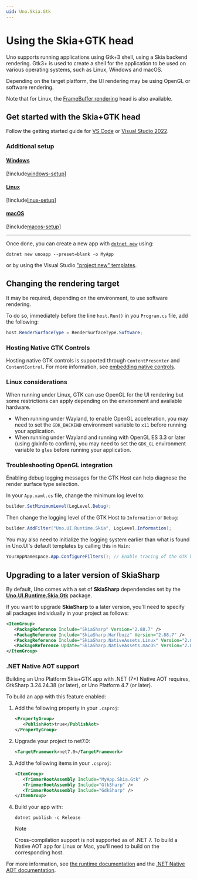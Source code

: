 ```yaml
---
uid: Uno.Skia.Gtk
---
```


# Using the Skia+GTK head

Uno supports running applications using Gtk+3 shell, using a Skia backend rendering. Gtk3+ is used to create a shell for the application to be used on various operating systems, such as Linux, Windows and macOS.

Depending on the target platform, the UI rendering may be using OpenGL or software rendering.

Note that for Linux, the [FrameBuffer rendering](using-linux-framebuffer.md) head is also available.

## Get started with the Skia+GTK head

Follow the getting started guide for [VS Code](xref:Uno.GetStarted.vscode) or [Visual Studio 2022](xref:Uno.GetStarted.vs2022).

### Additional setup

#### [**Windows**](#tab/windows)

[!include[windows-setup](../includes/additional-windows-setup-inline.md)]

#### [**Linux**](#tab/linux)

[!include[linux-setup](../includes/additional-linux-setup-inline.md)]

#### [**macOS**](#tab/macos)

[!include[macos-setup](../includes/additional-macos-setup-inline.md)]

***

Once done, you can create a new app with [`dotnet new`](xref:Uno.GetStarted.dotnet-new) using:

```dotnetcli
dotnet new unoapp --preset=blank -o MyApp
```

or by using the Visual Studio ["project new" templates](xref:Uno.GetStarted.vs2022).

## Changing the rendering target

It may be required, depending on the environment, to use software rendering.

To do so, immediately before the line `host.Run()` in you `Program.cs` file, add the following:

```csharp
host.RenderSurfaceType = RenderSurfaceType.Software;
```

### Hosting Native GTK Controls

Hosting native GTK controls is supported through `ContentPresenter` and `ContentControl`. For more information, see [embedding native controls](xref:Uno.Skia.Embedding.Native).

### Linux considerations

When running under Linux, GTK can use OpenGL for the UI rendering but some restrictions can apply depending on the environment and available hardware.

- When running under Wayland, to enable OpenGL acceleration, you may need to set the `GDK_BACKEND` environment variable to `x11` before running your application.
- When running under Wayland and running with OpenGL ES 3.3 or later (using glxinfo to confirm), you may need to set the `GDK_GL` environment variable to `gles` before running your application.

### Troubleshooting OpenGL integration

Enabling debug logging messages for the GTK Host can help diagnose the render surface type selection.

In your `App.xaml.cs` file, change the minimum log level to:

```csharp
builder.SetMinimumLevel(LogLevel.Debug);
```

Then change the logging level of the GTK Host to `Information` or `Debug`:

```csharp
builder.AddFilter("Uno.UI.Runtime.Skia", LogLevel.Information);
```

You may also need to initialize the logging system earlier than what is found in Uno.UI's default templates by calling this in `Main`:

```csharp
YourAppNamespace.App.ConfigureFilters(); // Enable tracing of the GTK host
```

## Upgrading to a later version of SkiaSharp

By default, Uno comes with a set of **SkiaSharp** dependencies set by the **[Uno.UI.Runtime.Skia.Gtk](https://nuget.info/packages/Uno.UI.Runtime.Skia.Gtk)** package.

If you want to upgrade **SkiaSharp** to a later version, you'll need to specify all packages individually in your project as follows:

```xml
<ItemGroup>
   <PackagReference Include="SkiaSharp" Version="2.88.7" />
   <PackagReference Include="SkiaSharp.Harfbuzz" Version="2.88.7" />
   <PackagReference Include="SkiaSharp.NativeAssets.Linux" Version="2.88.7" />
   <PackageReference Update="SkiaSharp.NativeAssets.macOS" Version="2.88.7" />
</ItemGroup>
```

### .NET Native AOT support

Building an Uno Platform Skia+GTK app with .NET (7+) Native AOT requires, GtkSharp 3.24.24.38 (or later), or Uno Platform 4.7 (or later).

To build an app with this feature enabled:

1. Add the following property in your `.csproj`:

   ```xml
   <PropertyGroup>
      <PublishAot>true</PublishAot>
   </PropertyGroup>
   ```

1. Upgrade your project to net7.0:

   ```xml
   <TargetFramework>net7.0</TargetFramework>
   ```

1. Add the following items in your `.csproj`:

   ```xml
   <ItemGroup>
      <TrimmerRootAssembly Include="MyApp.Skia.Gtk" />
      <TrimmerRootAssembly Include="GtkSharp" />
      <TrimmerRootAssembly Include="GdkSharp" />
   </ItemGroup>
   ```

1. Build your app with:

   ```dotnetcli
   dotnet publish -c Release
   ```

   > [!NOTE]
   > Cross-compilation support is not supported as of .NET 7. To build a Native AOT app for Linux or Mac, you'll need to build on the corresponding host.

For more information, see [the runtime documentation](https://github.com/dotnet/runtime/blob/main/src/coreclr/nativeaot/docs/reflection-in-aot-mode.md) and the [.NET Native AOT documentation](https://learn.microsoft.com/dotnet/core/deploying/native-aot/).
